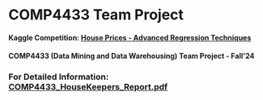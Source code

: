 # COMP4433 Team Project
#### Kaggle Competition: [House Prices - Advanced Regression Techniques](https://www.kaggle.com/competitions/house-prices-advanced-regression-techniques/data)
#### COMP4433 (Data Mining and Data Warehousing) Team Project - Fall'24

### For Detailed Information: [COMP4433_HouseKeepers_Report.pdf](COMP4433_HouseKeepers_Report.pdf)